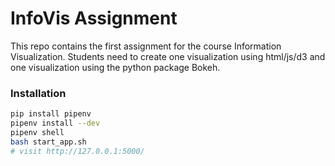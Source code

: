 # InfoVis Assignment #

This repo contains the first assignment for the course Information Visualization. Students need to create one visualization using html/js/d3 and one visualization using the python package Bokeh.

### Installation ###

```bash
pip install pipenv
pipenv install --dev
pipenv shell
bash start_app.sh
# visit http://127.0.0.1:5000/
```
